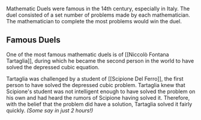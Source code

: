 Mathematic Duels were famous in the 14th century, especially in Italy. The duel  consisted of a set number of problems made by each mathematician. The mathematician to complete the most problems would win the duel.

## Famous Duels
One of the most famous mathematic duels is of [[Niccolò Fontana Tartaglia]], during which he became the second person in the world to have solved the depressed cubic equation.

Tartaglia was challenged by a student of [[Scipione Del Ferro]], the first person to have solved the depressed cubic problem. Tartaglia knew that Scipione's student was not intelligent enough to have solved the problem on his own and had heard the rumors of Scipione having solved it. Therefore, with the belief that the problem did have a solution, Tartaglia solved it fairly quickly. *(Some say in just 2 hours!)*


